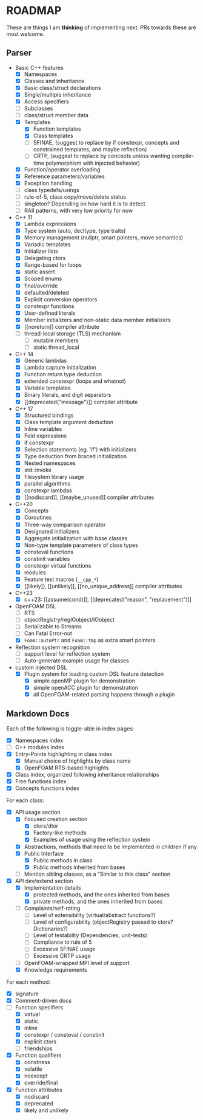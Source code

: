 # ROADMAP

These are things I am **thinking** of implementing next. PRs towards these
are most welcome.

## Parser

- Basic C++ features
  - [x] Namespaces
   - [x] Classes and inheritance
    - [x] Basic class/struct declarations
    - [x] Single/multiple inheritance
    - [x] Access specifiers
    - [ ] Subclasses
    - [ ] class/struct member data
  - [x] Templates
    - [x] Function templates
    - [x] Class templates
    - [ ] SFINAE, (suggest to replace by if constexpr, concepts and constrained templates, and maybe reflection)
    - [ ] CRTP, (suggest to replace by concepts unless wanting compile-time polymorphism with injected behavior)
  - [x] Function/operator overloading
  - [x] Reference parameters/variables
  - [x] Exception handling
  - [ ] class typedefs/usings
  - [ ] rule-of-5, class copy/move/delete status
  - [ ] singleton? Depending on how hard it is to detect
  - [ ] RAII patterns, with very low priority for now
- C++ 11
  - [x] Lambda expressions
  - [x] Type system (auto, decltype, type traits)
  - [x] Memory management (nullptr, smart pointers, move semantics)
  - [x] Variadic templates
  - [x] Initializer lists
  - [x] Delegating ctors
  - [x] Range-based for loops 
  - [x] static assert
  - [x] Scoped enums
  - [x] final/override
  - [x] defaulted/deleted
  - [x] Explicit conversion operators
  - [x] constexpr functions
  - [x] User-defined literals
  - [x] Member initializers and non-static data member initializers
  - [x] [[noreturn]] compiler attribute
  - [ ] thread-local storage (TLS) mechanism
    - [ ] mutable members
    - [ ] static thread_local
- C++ 14 
  - [x] Generic lambdas
  - [x] Lambda capture initialization
  - [x] Function return type deduction
  - [x] extended constexpr (loops and whatnot)
  - [x] Variable templates 
  - [x] Binary literals, and digit separators
  - [x] [[deprecated("message")]] compiler attribute
- C++ 17
  - [x] Structured bindings
  - [x] Class template argument deduction 
  - [x] Inline variables
  - [x] Fold expressions 
  - [x] if constexpr
  - [x] Selection statements (eg. 'if') with initializers
  - [x] Type deduction from braced initialization
  - [x] Nested namespaces
  - [x] std::invoke
  - [x] filesystem library usage
  - [x] parallel algorithms
  - [x] constexpr lambdas
  - [x] [[nodiscard]], [[maybe_unused]] compiler attributes
- C++20
  - [x] Concepts
  - [x] Coroutines
  - [x] Three-way comparison operator
  - [x] Designated initializers
  - [x] Aggregate initialization with base classes
  - [x] Non-type template parameters of class types
  - [x] consteval functions
  - [x] constinit variables
  - [x] constexpr virtual functions
  - [x] modules
  - [x] Feature test macros (`__cpp_*`)
  - [x] [[likely]], [[unlikely]], [[no_unique_address]] compiler attributes
- C++23
  - [x] c++23: [[assume(cond)]], [[deprecated("reason", "replacement")]]

- OpenFOAM DSL
  - [ ] RTS
  - [ ] objectRegistry/regIOobject/IOobject
  - [ ] Serializable to Streams
  - [ ] Can Fatal Error-out
  - [x] `Foam::autoPtr` and `Foam::tmp` as extra smart pointers

- Reflection system recognition
  - [ ] support level for reflection system
  - [ ] Auto-generate example usage for classes

- custom injected DSL
  - [x] Plugin system for loading custom DSL feature detection
    - [x] simple openMP plugin for demonstration 
    - [x] simple openACC plugin for demonstration 
    - [x] all OpenFOAM-related parsing happens through a plugin

## Markdown Docs

Each of the following is toggle-able in index pages:

- [x] Namespaces index
- [ ] C++ modules index
- [x] Entry-Points highlighting in class index
  - [x] Manual choice of highlights by class name
  - [x] OpenFOAM RTS-based highlights
- [x] Class index, organized following inheritance relationships
- [x] Free functions index
- [x] Concepts functions index

For each class:

- [x] API usage section
  - [x] Focused creation section
    - [x] ctors/dtor
    - [x] Factory-like methods
    - [x] Examples of usage using the reflection system
  - [x] Abstractions, methods that need to be implemented in children if any
  - [x] Public Interface
    - [x] Public methods in class
    - [x] Public methods inherited from bases
  - [ ] Mention sibling classes, as a "Similar to this class" section
- [x] API dev/extend section
  - [x] Implementation details
    - [x] protected methods, and the ones inherited from bases
    - [x] private methods, and the ones inherited from bases
  - [ ] Complaints/self-rating
    - [ ] Level of extensibility (virtual/abstract functions?)
    - [ ] Level of configurability (objectRegistry passed to ctors? Dictionaries?)
    - [ ] Level of testability (Dependencies, unit-tests)
    - [ ] Compliance to rule of 5
    - [ ] Excessive SFINAE usage
    - [ ] Excessive CRTP usage
  - [ ] OpenFOAM-wrapped MPI level of support
  - [x] Knowledge requirements

For each method:

- [x] signature
- [x] Comment-driven docs
- [ ] Function specifiers
  - [x] virtual
  - [x] static
  - [x] inline
  - [x] constexpr / consteval / constinit
  - [x] explicit ctors
  - [ ] friendships
- [x] Function qualifiers 
  - [x] constness
  - [x] volatile
  - [x] noexcept
  - [x] override/final
- [x] Function attributes
  - [x] nodiscard
  - [x] deprecated
  - [x] likely and unlikely
